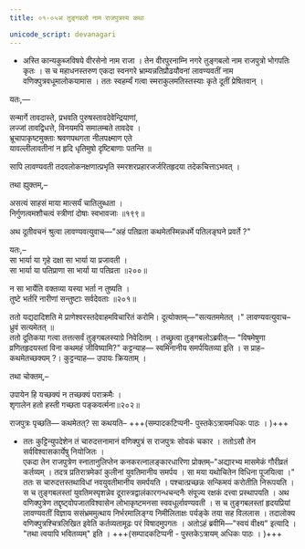 ```yaml
---
title: ०१-०५अ तुङ्गबलो नाम राजपुत्रस्य कथा

unicode_script: devanagari
---
```


  - अस्ति कान्यकुब्जविषये वीरसेनो नाम राजा । तेन वीरपुरनाम्नि नगरे तुङ्गबलो नाम राजपुत्रो भोगपतिः कृतः । स च महाधनस्तरुण एकदा स्वनगरे भ्राम्यन्नतिप्रौढयौवनां लावण्यवतीं नाम वणिक्पुत्रवधूमालोकयामास । ततः स्वहर्म्यं गत्वा स्मराकुलमतिस्तस्याः कृते दूतीं प्रेषितवान् ।


यतः,—  

सन्मार्गे तावदास्ते, प्रभवति पुरुषस्तावदेवेन्द्रियाणां,  
लज्जां तावद्विधत्ते, विनयमपि समालम्बते तावदेव ।  
भ्रूचापाकृष्टमुक्ताः श्रवणपथगता नीलपक्ष्माण एते  
यावल्लीलावतीनां न हृदि धृतिमुषो दृष्टिबाणाः पतन्ति ॥

सापि लावण्यवती तदवलोकनक्षणात्प्रभृति स्मरशरप्रहारजर्जरितहृदया तदेकचित्ताऽभवत् ।  

तथा ह्युक्तम्,–

असत्यं साहसं माया मात्सर्यं चातिलुब्धता ।  
निर्गुणत्वमशौचत्वं स्त्रीणां दोषाः स्वभावजाः ॥१९९॥  

अथ दूतीवचनं श्रुत्वा लावण्यवत्युवाच—"अहं पतिव्रता कथमेतस्मिन्नधर्मे पतिलङ्घने प्रवर्ते ?"  

यतः,–  
सा भार्या या गृहे दक्षा सा भार्या या प्रजावती ।  
सा भार्या या पतिप्राणा सा भार्या या पतिव्रता ॥२००॥  

न सा भार्येति वक्तव्या यस्या भर्ता न तुष्यति ।  
तुष्टे भर्तरि नारीणां सन्तुष्टाः सर्वदेवताः ॥२०१॥


ततो यद्यदादिशति मे प्राणेश्वरस्तदेवाहमविचारितं करोमि। दूत्योक्तम्—"सत्यतममेतत् ।" लावण्यवत्युवाच– ध्रुवं सत्यमेतत् ॥  
ततो दूतिकया गत्वा तत्तत्सर्वं तुङ्गबलस्याग्रे निवेदितम् । तच्छ्रुत्वा तुङ्गबलोऽब्रवीत्— "विषमेषुणा व्रणितहृदयस्तां विना कथमहं जीविष्यामि?" कट्टन्याह— स्वमिनानीय समर्पयितव्या इति । स प्राह– कथमेतच्छक्यम् ?। कुट्टन्याह— उपायः क्रियताम् ।

तथा चोक्तम्,–

उपायेन हि यच्छक्यं न तच्छक्यं पराक्रमैः ।  
शृगालेन हतो हस्ती गच्छता पङ्कवर्त्मना॥२०२॥  

राजपुत्रः पृच्छति— कथमेतत्? सा कथयति– +++(सम्पादकटिप्पनी- पुस्तकेऽत्रायमधिकः पाठः । )+++

<div class="js_include" url="../../upakathAH/01-06_karpUratilakO_nAma_hastinaH_kathA/"  newLevelForH1="3" includeTitle="true"> </div>


  - ततः कुट्टिन्युपदेशेन तं चारुदत्तनामानं वणिक्पुत्रं स राजपुत्रः सोवकं चकार । ततोऽसौ  तेन सर्वविश्वासकार्येषु नियोजितः ।  
एकदा तेन राजपुत्रेण स्नातानुलिप्तेन कनकरत्नालङ्कारधारिणा प्रोक्तम्–"अद्यारभ्य मासमेकं गौरीव्रतं कर्तव्यम् । तदत्र प्रतिरात्रमेकां कुलीनां युवतिमानीय समर्पय । सा मया यथोचितेन विधिना पूजयित्वा ।" ततः स चारुदत्तस्तथाविधां नवयुवतीमानीय समर्पयति । पश्चात्प्रच्छन्नः सन्किमयं करोतीति निरूपयति । स च तुङ्गबलस्तां युवतिमस्पृशन्नेव दूरास्त्रद्वालंकारगन्धचन्दनैः संपूज्य रक्षकं दत्त्वा प्रस्थापयति । अथ वणिक्पुत्रेण तद्दृष्ट्वोपजातविश्वासेन लोभाकृष्टमनसा स्ववधूर्लावण्यवती । स च तुङ्गबलस्तां हृदयप्रियां लावण्यवतीं विज्ञाय ससंभ्रममुत्थाय निर्भरमालिङ्ग्य निमीलिताक्षः पर्यङ्के तया सह विललास । तदालोक्य वणिक्पुत्रश्चित्रलिखित इवेति कर्तव्यतामूढः परं विषादमुपगतः । अतोऽहं ब्रवीमि—"स्वयं वीक्ष्य" इत्यादि । "तथा त्वयापि भवितव्यम्" इति ।  +++(सम्पादकटिप्पनी - पुस्तकेऽत्रायम् अधिकः पाठः । )+++
